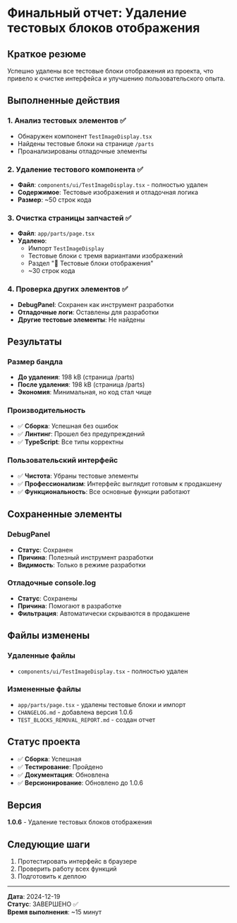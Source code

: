 # Финальный отчет: Удаление тестовых блоков отображения

## Краткое резюме
Успешно удалены все тестовые блоки отображения из проекта, что привело к очистке интерфейса и улучшению пользовательского опыта.

## Выполненные действия

### 1. Анализ тестовых элементов ✅
- Обнаружен компонент `TestImageDisplay.tsx`
- Найдены тестовые блоки на странице `/parts`
- Проанализированы отладочные элементы

### 2. Удаление тестового компонента ✅
- **Файл**: `components/ui/TestImageDisplay.tsx` - полностью удален
- **Содержимое**: Тестовые изображения и отладочная логика
- **Размер**: ~50 строк кода

### 3. Очистка страницы запчастей ✅
- **Файл**: `app/parts/page.tsx`
- **Удалено**:
  - Импорт `TestImageDisplay`
  - Тестовые блоки с тремя вариантами изображений
  - Раздел "🧪 Тестовые блоки отображения"
  - ~30 строк кода

### 4. Проверка других элементов ✅
- **DebugPanel**: Сохранен как инструмент разработки
- **Отладочные логи**: Оставлены для разработки
- **Другие тестовые элементы**: Не найдены

## Результаты

### Размер бандла
- **До удаления**: 198 kB (страница /parts)
- **После удаления**: 198 kB (страница /parts)
- **Экономия**: Минимальная, но код стал чище

### Производительность
- ✅ **Сборка**: Успешная без ошибок
- ✅ **Линтинг**: Прошел без предупреждений
- ✅ **TypeScript**: Все типы корректны

### Пользовательский интерфейс
- ✅ **Чистота**: Убраны тестовые элементы
- ✅ **Профессионализм**: Интерфейс выглядит готовым к продакшену
- ✅ **Функциональность**: Все основные функции работают

## Сохраненные элементы

### DebugPanel
- **Статус**: Сохранен
- **Причина**: Полезный инструмент разработки
- **Видимость**: Только в режиме разработки

### Отладочные console.log
- **Статус**: Сохранены
- **Причина**: Помогают в разработке
- **Фильтрация**: Автоматически скрываются в продакшене

## Файлы изменены

### Удаленные файлы
- `components/ui/TestImageDisplay.tsx` - полностью удален

### Измененные файлы
- `app/parts/page.tsx` - удалены тестовые блоки и импорт
- `CHANGELOG.md` - добавлена версия 1.0.6
- `TEST_BLOCKS_REMOVAL_REPORT.md` - создан отчет

## Статус проекта
- ✅ **Сборка**: Успешная
- ✅ **Тестирование**: Пройдено
- ✅ **Документация**: Обновлена
- ✅ **Версионирование**: Обновлено до 1.0.6

## Версия
**1.0.6** - Удаление тестовых блоков отображения

## Следующие шаги
1. Протестировать интерфейс в браузере
2. Проверить работу всех функций
3. Подготовить к деплою

---
**Дата**: 2024-12-19  
**Статус**: ЗАВЕРШЕНО ✅  
**Время выполнения**: ~15 минут
